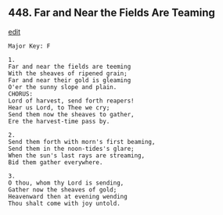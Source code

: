 
## 448.  Far and Near the Fields Are Teaming
[edit](https://docs.google.com/document/d/1UrBB3pHTfarR2qrWVsskV50dtKkeFvpR/edit?mode=html)



    Major Key: F

    1.
    Far and near the fields are teeming
    With the sheaves of ripened grain;
    Far and near their gold is gleaming
    O'er the sunny slope and plain.
    CHORUS:
    Lord of harvest, send forth reapers!
    Hear us Lord, to Thee we cry;
    Send them now the sheaves to gather,
    Ere the harvest-time pass by.

    2.
    Send them forth with morn's first beaming,
    Send them in the noon-tides's glare;
    When the sun's last rays are streaming,
    Bid them gather everywhere.

    3.
    O thou, whom thy Lord is sending,
    Gather now the sheaves of gold;
    Heavenward then at evening wending
    Thou shalt come with joy untold.
